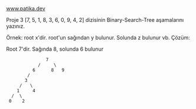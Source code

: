 www.patika.dev

Proje 3
[7, 5, 1, 8, 3, 6, 0, 9, 4, 2] dizisinin Binary-Search-Tree aşamalarını yazınız.

Örnek: root x'dir. root'un sağından y bulunur. Solunda z bulunur vb.
Çözüm:

Root 7'dir. Sağında 8, solunda 6 bulunur

                   7
                /     \       
              6      8   9 
            / 
           3 
         /   \
        1     4
      /  \
     0    2
